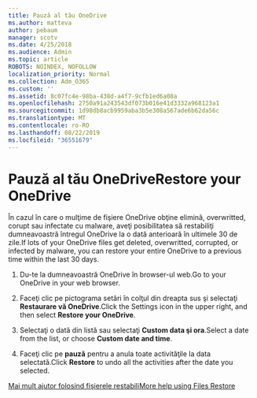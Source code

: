 ```yaml
---
title: Pauză al tău OneDrive
ms.author: matteva
author: pebaum
manager: scotv
ms.date: 4/25/2018
ms.audience: Admin
ms.topic: article
ROBOTS: NOINDEX, NOFOLLOW
localization_priority: Normal
ms.collection: Adm_O365
ms.custom: ''
ms.assetid: 8c07fc4e-98ba-438d-a4f7-9cfb1ed6a08a
ms.openlocfilehash: 2750a91a243543df073b016e41d3332a968123a1
ms.sourcegitcommit: 1d98db8acb9959aba3b5e308a567ade6b62da56c
ms.translationtype: MT
ms.contentlocale: ro-RO
ms.lasthandoff: 08/22/2019
ms.locfileid: "36551679"
---
```

# <a name="restore-your-onedrive"></a><span data-ttu-id="df7d5-102">Pauză al tău OneDrive</span><span class="sxs-lookup"><span data-stu-id="df7d5-102">Restore your OneDrive</span></span>

<span data-ttu-id="df7d5-103">În cazul în care o mulţime de fişiere OneDrive obţine elimină, overwritted, corupt sau infectate cu malware, aveţi posibilitatea să restabiliţi dumneavoastră întregul OneDrive la o dată anterioară în ultimele 30 de zile.</span><span class="sxs-lookup"><span data-stu-id="df7d5-103">If lots of your OneDrive files get deleted, overwritted, corrupted, or infected by malware, you can restore your entire OneDrive to a previous time within the last 30 days.</span></span>
  
1. <span data-ttu-id="df7d5-104">Du-te la dumneavoastră OneDrive în browser-ul web.</span><span class="sxs-lookup"><span data-stu-id="df7d5-104">Go to your OneDrive in your web browser.</span></span>
    
2. <span data-ttu-id="df7d5-105">Faceţi clic pe pictograma setări în colţul din dreapta sus şi selectaţi **Restaurare vă OneDrive**.</span><span class="sxs-lookup"><span data-stu-id="df7d5-105">Click the Settings icon in the upper right, and then select **Restore your OneDrive**.</span></span>
    
3. <span data-ttu-id="df7d5-106">Selectaţi o dată din listă sau selectaţi **Custom data şi ora**.</span><span class="sxs-lookup"><span data-stu-id="df7d5-106">Select a date from the list, or choose **Custom date and time**.</span></span>
    
4. <span data-ttu-id="df7d5-107">Faceţi clic pe **pauză** pentru a anula toate activităţile la data selectată.</span><span class="sxs-lookup"><span data-stu-id="df7d5-107">Click **Restore** to undo all the activities after the date you selected.</span></span> 
    
[<span data-ttu-id="df7d5-108">Mai mult ajutor folosind fişierele restabili</span><span class="sxs-lookup"><span data-stu-id="df7d5-108">More help using Files Restore</span></span>](https://go.microsoft.com/fwlink/?linkid=872874)
  

